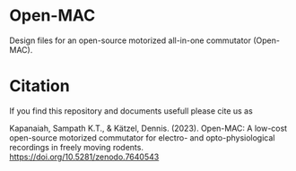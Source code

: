 # Open-MAC
Design files for an open-source motorized all-in-one commutator (Open-MAC).


# Citation
If you find this repository and documents usefull 
please cite us as 



Kapanaiah, Sampath K.T., & Kätzel, Dennis. (2023). Open-MAC: A low-cost open-source motorized commutator for electro- and opto-physiological recordings in freely moving rodents. https://doi.org/10.5281/zenodo.7640543
